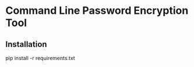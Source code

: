 Command Line Password Encryption Tool
====================================

Installation
------------

pip install -r requirements.txt
